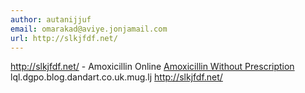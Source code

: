 ```yaml
---
author: autanijjuf
email: omarakad@aviye.jonjamail.com
url: http://slkjfdf.net/
---
```


http://slkjfdf.net/ - Amoxicillin Online <a href="http://slkjfdf.net/">Amoxicillin Without Prescription</a> lql.dgpo.blog.dandart.co.uk.mug.lj http://slkjfdf.net/